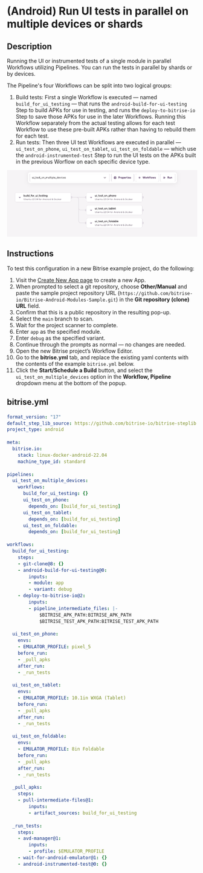 # (Android) Run UI tests in parallel on multiple devices or shards

## Description

Running the UI or instrumented tests of a single module in parallel Workflows utilizing Pipelines. You can run the tests in parallel by shards or by devices.

The Pipeline's four Workflows can be split into two logical groups:

1. Build tests: First a single Workflow is executed — named `build_for_ui_testing` — that runs the `android-build-for-ui-testing` Step to build APKs for use in testing, and runs the `deploy-to-bitrise-io` Step to save those APKs for use in the later Workflows. Running this Workflow separately from the actual testing allows for each test Workflow to use these pre-built APKs rather than having to rebuild them for each test.
1. Run tests: Then three UI test Workflows are executed in parallel — `ui_test_on_phone`, `ui_test_on_tablet`, `ui_test_on_foldable` — which use the `android-instrumented-test` Step to run the UI tests on the APKs built in the previous Worflow on each specific device type.

![A screenshot of the example Pipeline in Bitrise's web UI](./android-parallel-ui-tests-on-multiple-devices.png)

## Instructions

To test this configuration in a new Bitrise example project, do the following:

1. Visit the [Create New App page](https://app.bitrise.io/apps/add) to create a new App.
1. When prompted to select a git repository, choose **Other/Manual** and paste the sample project repository URL (`https://github.com/bitrise-io/Bitrise-Android-Modules-Sample.git`) in the **Git repository (clone) URL** field.
1. Confirm that this is a public repository in the resulting pop-up.
1. Select the `main` branch to scan.
1. Wait for the project scanner to complete.
1. Enter `app` as the specified module.
1. Enter `debug` as the specified variant.
1. Continue through the prompts as normal — no changes are needed.
1. Open the new Bitrise project’s Workflow Editor.
1. Go to the **bitrise.yml** tab, and replace the existing yaml contents with the contents of the example `bitrise.yml` below.
1. Click the **Start/Schedule a Build** button, and select the `ui_test_on_multiple_devices` option in the **Workflow, Pipeline** dropdown menu at the bottom of the popup.

## bitrise.yml

```yaml
format_version: "17"
default_step_lib_source: https://github.com/bitrise-io/bitrise-steplib.git
project_type: android

meta:
  bitrise.io:
    stack: linux-docker-android-22.04
    machine_type_id: standard

pipelines:
  ui_test_on_multiple_devices:
    workflows:
      build_for_ui_testing: {}      
      ui_test_on_phone:
        depends_on: [build_for_ui_testing]
      ui_test_on_tablet:
        depends_on: [build_for_ui_testing]
      ui_test_on_foldable:
        depends_on: [build_for_ui_testing]

workflows:
  build_for_ui_testing:
    steps:
    - git-clone@8: {}
    - android-build-for-ui-testing@0:
        inputs:
        - module: app
        - variant: debug
    - deploy-to-bitrise-io@2:
        inputs:
        - pipeline_intermediate_files: |-
            $BITRISE_APK_PATH:BITRISE_APK_PATH
            $BITRISE_TEST_APK_PATH:BITRISE_TEST_APK_PATH

  ui_test_on_phone:
    envs:
    - EMULATOR_PROFILE: pixel_5
    before_run:
    - _pull_apks
    after_run:
    - _run_tests

  ui_test_on_tablet:
    envs:
    - EMULATOR_PROFILE: 10.1in WXGA (Tablet)
    before_run:
    - _pull_apks
    after_run:
    - _run_tests

  ui_test_on_foldable:
    envs:
    - EMULATOR_PROFILE: 8in Foldable
    before_run:
    - _pull_apks
    after_run:
    - _run_tests

  _pull_apks:
    steps:
    - pull-intermediate-files@1:
        inputs:
        - artifact_sources: build_for_ui_testing

  _run_tests:
    steps:
    - avd-manager@1:
        inputs:
        - profile: $EMULATOR_PROFILE
    - wait-for-android-emulator@1: {}
    - android-instrumented-test@0: {}
```
